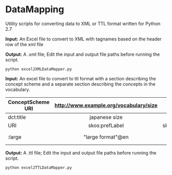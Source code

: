 # DataMapping
Utility scripts for converting data to XML or TTL format written for Python 2.7 

**Input:** An Excel file to convert to XML with tagnames based on the header row of the xml file

**Output:** A .xml file; Edit the input and output file paths before running the script.

```
python excel2XMLDataMapper.py
```

**Input:** An excel file to convert to ttl format with a section describing the concept scheme and 
           a separate section describing the concepts in the vocabulary.


| ConceptScheme URI   |      http://www.example.org/vocabulary/size                             |                 |
|---------------------|:-----------------------------------------------------------------------:|----------------:|
| dct:title           |  japanese size                                                          |                 |
| URI                 |  skos:prefLabel                                                         | skos:definition |
| :large              |  "large format"@en                                                      | Japanese print  |

**Output:** A .ttl file; Edit the input and output file paths before running the script.

```
python excel2TTLDataMapper.py
```
